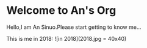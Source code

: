 # Welcome to An's Org
Hello,I am An Sinuo.Please start getting to know me...

This is me in 2018:
![in 2018](2018.jpg = 40x40)